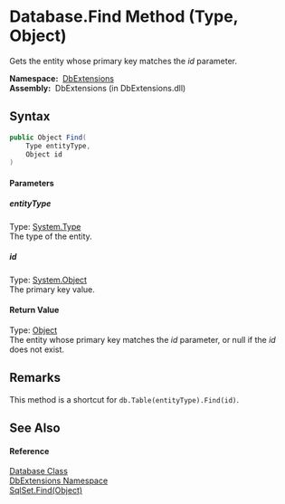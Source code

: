 Database.Find Method (Type, Object)
===================================
Gets the entity whose primary key matches the *id* parameter.

  **Namespace:**  [DbExtensions][1]  
  **Assembly:**  DbExtensions (in DbExtensions.dll)

Syntax
------

```csharp
public Object Find(
	Type entityType,
	Object id
)
```

#### Parameters

##### *entityType*
Type: [System.Type][2]  
The type of the entity.

##### *id*
Type: [System.Object][3]  
The primary key value.

#### Return Value
Type: [Object][3]  
 The entity whose primary key matches the *id* parameter, or null if the *id* does not exist. 

Remarks
-------
This method is a shortcut for `db.Table(entityType).Find(id)`.

See Also
--------

#### Reference
[Database Class][4]  
[DbExtensions Namespace][1]  
[SqlSet.Find(Object)][5]  

[1]: ../README.md
[2]: http://msdn.microsoft.com/en-us/library/42892f65
[3]: http://msdn.microsoft.com/en-us/library/e5kfa45b
[4]: README.md
[5]: ../SqlSet/Find.md